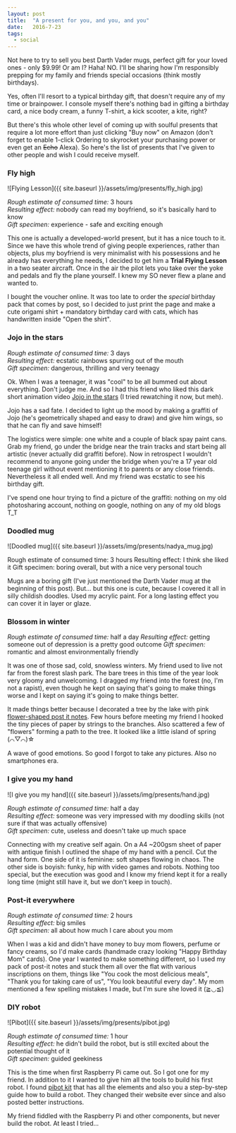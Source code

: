 ```yaml
---
layout: post
title:  "A present for you, and you, and you"
date:   2016-7-23
tags:
  - social
---
```


Not here to try to sell you best Darth Vader mugs, perfect gift for your loved ones - only $9.99! Or am I? Haha! NO. I'll be sharing how I'm responsibly prepping for my family and friends special occasions (think mostly birthdays).

Yes, often I'll resort to a typical birthday gift, that doesn't require any of my time or brainpower. I console myself there's nothing bad in gifting a birthday card, a nice body cream, a funny T-shirt, a kick scooter, a kite, right?

But there's this whole other level of coming up with soulful presents that require a lot more effort than just clicking "Buy now" on Amazon (don't forget to enable 1-click Ordering to skyrocket your purchasing power or even get an <strike>Echo</strike> Alexa). So here's the list of presents that I've given to other people and wish I could receive myself.

### Fly high

![Flying Lesson]({{ site.baseurl }}/assets/img/presents/fly_high.jpg)

*Rough estimate of consumed time:* 3 hours<br>
*Resulting effect:* nobody can read my boyfriend, so it's basically hard to know<br>
*Gift specimen:* experience - safe and exciting enough


This one is actually a developed-world present, but it has a nice touch to it. Since we have this whole trend of giving people experiences, rather than objects, plus my boyfriend is very minimalist with his possessions and he already has everything he needs, I decided to get him a **Trial Flying Lesson** in a two seater aircraft. Once in the air the pilot lets you take over the yoke and pedals and fly the plane yourself. I knew my SO never flew a plane and wanted to.

I bought the voucher online. It was too late to order the *special* birthday pack that comes by post, so I decided to just print the page and make a cute origami shirt + mandatory birthday card with cats, which has handwritten inside "Open the shirt".

### Jojo in the stars

*Rough estimate of consumed time:* 3 days<br>
*Resulting effect:* ecstatic rainbows spurring out of the mouth<br>
*Gift specimen:* dangerous, thrilling and very teenagy

Ok. When I was a teenager, it was "cool" to be all bummed out about everything. Don't judge me. And so I had this friend who liked this dark short animation video [Jojo in the stars](https://www.youtube.com/watch?v=i_Yn4SMIeP8) (I tried rewatching it now, but meh).

Jojo has a sad fate. I decided to light up the mood by making a graffiti of Jojo (he's geometrically shaped and easy to draw) and give him wings, so that he can fly and save himself!

The logistics were simple: one white and a couple of black spay paint cans. Grab my friend, go under the bridge near the train tracks and start being all artistic (never actually did graffiti before). Now in retrospect I wouldn't recommend to anyone going under the bridge when you're a 17 year old teenage girl without event mentioning it to parents or any close friends. Nevertheless it all ended well. And my friend was ecstatic to see his birthday gift.

I've spend one hour trying to find a picture of the graffiti: nothing on my old photosharing account, nothing on google, nothing on any of my old blogs T_T

### Doodled mug

![Doodled mug]({{ site.baseurl }}/assets/img/presents/nadya_mug.jpg)

Rough estimate of consumed time: 3 hours
Resulting effect: I think she liked it
Gift specimen: boring overall, but with a nice very personal touch

Mugs are a boring gift (I've just mentioned the Darth Vader mug at the beginning of this post). But… but this one is cute, because I covered it all in silly childish doodles. Used my acrylic paint. For a long lasting effect you can cover it in layer or glaze.

### Blossom in winter

*Rough estimate of consumed time:* half a day
*Resulting effect:* getting someone out of depression is a pretty good outcome
*Gift specimen:* romantic and almost environmentally friendly

It was one of those sad, cold, snowless winters. My friend used to live not far from the forest slash park. The bare trees in this time of the year look very gloomy and unwelcoming. I dragged my friend into the forest (no, I'm not a rapist), even though he kept on saying that's going to make things worse and I kept on saying it's going to make things better.

It made things better because I decorated a tree by the lake with pink [flower-shaped post it notes](http://ancdn-k-o.shopletcdn.com/productimages/500x500/MMMR333FLW_3_1.JPG). Few hours before meeting my friend I hooked the tiny pieces of paper by strings to the branches. Also scattered a few of "flowers" forming a path to the tree. It looked like a little island of spring (⌒▽⌒)☆

A wave of good emotions. So good I forgot to take any pictures. Also no smartphones era.

### I give you my hand

![I give you my hand]({{ site.baseurl }}/assets/img/presents/hand.jpg)

*Rough estimate of consumed time:* half a day<br>
*Resulting effect:* someone was very impressed with my doodling skills (not sure if that was actually offensive)<br>
*Gift specimen:* cute, useless and doesn't take up much space

Connecting with my creative self again. On a A4 ~200gsm sheet of paper with antique finish I outlined the shape of my hand with a pencil. Cut the hand form. One side of it is feminine: soft shapes flowing in chaos. The other side is boyish: funky, hip with video games and robots. Nothing too special, but the execution was good and I know my friend kept it for a really long time (might still have it, but we don't keep in touch).

### Post-it everywhere

*Rough estimate of consumed time:* 2 hours<br>
*Resulting effect:* big smiles<br>
*Gift specimen:* all about how much I care about you mom

When I was a kid and didn't have money to buy mom flowers, perfume or fancy creams, so I'd make cards (handmade crazy looking "Happy Birthday Mom" cards). One year I wanted to make something different, so I used my pack of post-it notes and stuck them all over the flat with various inscriptions on them, things like "You cook the most delicious meals", "Thank you for taking care of us", "You look beautiful every day". My mom mentioned a few spelling mistakes I made, but I'm sure she loved it (≧◡≦)

### DIY robot

![Pibot]({{ site.baseurl }}/assets/img/presents/pibot.jpg)

*Rough estimate of consumed time:* 1 hour<br>
*Resulting effect:* he didn't build the robot, but is still excited about the potential thought of it<br>
*Gift specimen:* guided geekiness

This is the time when first Raspberry Pi came out. So I got one for my friend. In addition to it I wanted to give him all the tools to build his first robot. I found [pibot kit](http://pibot.org/) that has all the elements and also you a step-by-step guide how to build a robot. They changed their website ever since and also posted better instructions.

My friend fiddled with the Raspberry Pi and other components, but never build the robot. At least I tried...


